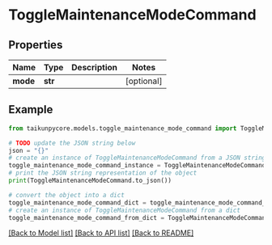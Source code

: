 # ToggleMaintenanceModeCommand


## Properties

Name | Type | Description | Notes
------------ | ------------- | ------------- | -------------
**mode** | **str** |  | [optional] 

## Example

```python
from taikunpycore.models.toggle_maintenance_mode_command import ToggleMaintenanceModeCommand

# TODO update the JSON string below
json = "{}"
# create an instance of ToggleMaintenanceModeCommand from a JSON string
toggle_maintenance_mode_command_instance = ToggleMaintenanceModeCommand.from_json(json)
# print the JSON string representation of the object
print(ToggleMaintenanceModeCommand.to_json())

# convert the object into a dict
toggle_maintenance_mode_command_dict = toggle_maintenance_mode_command_instance.to_dict()
# create an instance of ToggleMaintenanceModeCommand from a dict
toggle_maintenance_mode_command_from_dict = ToggleMaintenanceModeCommand.from_dict(toggle_maintenance_mode_command_dict)
```
[[Back to Model list]](../README.md#documentation-for-models) [[Back to API list]](../README.md#documentation-for-api-endpoints) [[Back to README]](../README.md)


